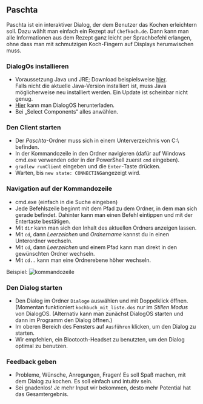 ## Paschta

Paschta ist ein interaktiver Dialog, der dem Benutzer das Kochen erleichtern soll. Dazu wählt man einfach ein Rezept auf ```Chefkoch.de```. Dann kann man alle Informationen aus dem Rezept ganz leicht per Sprachbefehl erlangen, ohne dass man mit schmutzigen Koch-Fingern auf Displays herumwischen muss.

### DialogOs installieren
- Voraussetzung Java und JRE; Download beispielsweise <a href="https://www.oracle.com/technetwork/java/javase/downloads/jre8-downloads-2133155.html">hier</a>.
<br>Falls nicht die aktuelle Java-Version installiert ist, muss Java möglicherweise neu installiert werden. Ein Update ist scheinbar nicht genug.
- <a href= "https://www.dialogos.app/de/index.html">Hier</a> kann man DialogOS herunterladen.
- Bei „Select Components“ alles anwählen.

### Den Client starten
- Der _Paschta_-Ordner muss sich in einem Unterverzeichnis von C:\ befinden.
- In der Kommandozeile in den Ordner navigieren (dafür auf Windows cmd.exe verwenden oder in der PowerShell zuerst ```cmd``` eingeben).
- ```gradlew runClient``` eingeben und die ```Enter```-Taste drücken.
- Warten, bis ```new state: CONNECTING```angezeigt wird.

### Navigation auf der Kommandozeile
-	cmd.exe (einfach in die Suche eingeben)
- Jede Befehlszeile beginnt mit dem Pfad zu dem Ordner, in dem man sich gerade befindet. Dahinter kann man einen Befehl eintippen und mit der Entertaste bestätigen.
-	Mit ```dir``` kann man sich den Inhalt des aktuellen Ordners anzeigen lassen.
-	Mit ```cd```, dann _Leerzeichen_ und _Ordnername_ kannst du in einen Unterordner wechseln.
-	Mit ```cd```, dann _Leerzeichen_ und einem Pfad kann man direkt in den gewünschten Ordner wechseln.
-	Mit ```cd..``` kann man eine Ordnerebene höher wechseln.

Beispiel:
![kommandozeile](https://user-images.githubusercontent.com/36304889/52163374-64abf980-26e1-11e9-9c77-4f097fdb6837.JPG)

### Den Dialog starten
- Den Dialog im Ordner ```Dialoge``` auswählen und mit Doppelklick öffnen. (Momentan funktioniert ```kochbuch_mit_liste.dos``` nur im _Stillen Modus_ von DialogOS.
(Alternativ kann man zunächst DialogOS starten und dann im Programm den Dialog öffnen.)
- Im oberen Bereich des Fensters auf ```Ausführen``` klicken, um den Dialog zu starten.
- Wir empfehlen, ein Blootooth-Headset zu benutzten, um den Dialog optimal zu benutzen.

<!---
Beispiel für den Teil auf der Kommandozeile:
Bildchen von Ausführen mit Mauszeiger drauf --->
### Feedback geben
-	Probleme, Wünsche, Anregungen, Fragen! Es soll Spaß machen, mit dem Dialog zu kochen. Es soll einfach und intuitiv sein.
-	Sei gnadenlos! Je mehr Input wir bekommen, desto mehr Potential hat das Gesamtergebnis.
